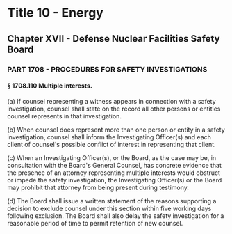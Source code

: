 
# Title 10 - Energy
## Chapter XVII - Defense Nuclear Facilities Safety Board
### PART 1708 - PROCEDURES FOR SAFETY INVESTIGATIONS
#### § 1708.110 Multiple interests.

(a) If counsel representing a witness appears in connection with a safety investigation, counsel shall state on the record all other persons or entities counsel represents in that investigation.

(b) When counsel does represent more than one person or entity in a safety investigation, counsel shall inform the Investigating Officer(s) and each client of counsel's possible conflict of interest in representing that client.

(c) When an Investigating Officer(s), or the Board, as the case may be, in consultation with the Board's General Counsel, has concrete evidence that the presence of an attorney representing multiple interests would obstruct or impede the safety investigation, the Investigating Officer(s) or the Board may prohibit that attorney from being present during testimony.

(d) The Board shall issue a written statement of the reasons supporting a decision to exclude counsel under this section within five working days following exclusion. The Board shall also delay the safety investigation for a reasonable period of time to permit retention of new counsel.

